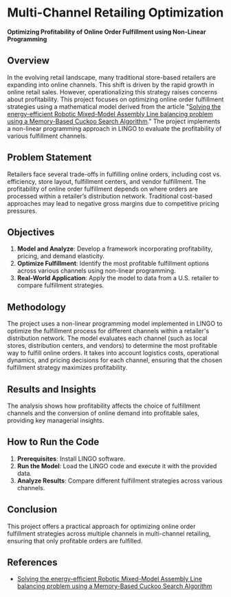 # Multi-Channel Retailing Optimization

**Optimizing Profitability of Online Order Fulfillment using Non-Linear Programming**

## Overview

In the evolving retail landscape, many traditional store-based retailers are expanding into online channels. This shift is driven by the rapid growth in online retail sales. 
However, operationalizing this strategy raises concerns about profitability. 
This project focuses on optimizing online order fulfillment strategies using a mathematical model derived from the article 
"[Solving the energy-efficient Robotic Mixed-Model Assembly Line balancing problem using a Memory-Based Cuckoo Search Algorithm](https://www.sciencedirect.com/science/article/abs/pii/S0377221718306696?via%3Dihub)." 
The project implements a non-linear programming approach in LINGO to evaluate the profitability of various fulfillment channels.

## Problem Statement

Retailers face several trade-offs in fulfilling online orders, including cost vs. efficiency, store layout, fulfillment centers, and vendor fulfillment. 
The profitability of online order fulfillment depends on where orders are processed within a retailer’s distribution network. 
Traditional cost-based approaches may lead to negative gross margins due to competitive pricing pressures.

## Objectives

1. **Model and Analyze**: Develop a framework incorporating profitability, pricing, and demand elasticity.
2. **Optimize Fulfillment**: Identify the most profitable fulfillment options across various channels using non-linear programming.
3. **Real-World Application**: Apply the model to data from a U.S. retailer to compare fulfillment strategies.

## Methodology

The project uses a non-linear programming model implemented in LINGO to optimize the fulfillment process for different channels within a retailer's distribution network. 
The model evaluates each channel (such as local stores, distribution centers, and vendors) to determine the most profitable way to fulfill online orders. 
It takes into account logistics costs, operational dynamics, and pricing decisions for each channel, ensuring that the chosen fulfillment strategy maximizes profitability.

## Results and Insights

The analysis shows how profitability affects the choice of fulfillment channels and the conversion of online demand into profitable sales, providing key managerial insights.

## How to Run the Code

1. **Prerequisites**: Install LINGO software.
2. **Run the Model**: Load the LINGO code and execute it with the provided data.
3. **Analyze Results**: Compare different fulfillment strategies across various channels.

## Conclusion

This project offers a practical approach for optimizing online order fulfillment strategies across multiple channels in multi-channel retailing, ensuring that only profitable orders are fulfilled.

## References

- [Solving the energy-efficient Robotic Mixed-Model Assembly Line balancing problem using a Memory-Based Cuckoo Search Algorithm](https://www.sciencedirect.com/science/article/abs/pii/S0377221718306696?via%3Dihub)
